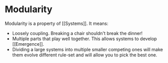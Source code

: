 # Modularity

Modularity is a property of [[Systems]]. It means:

- Loosely coupling. Breaking a chair shouldn't break the dinner!
- Multiple parts that play well together. This allows systems to develop [[Emergence]].
- Dividing a large systems into multiple smaller competing ones will make them evolve different rule-set and will allow you to pick the best one.
